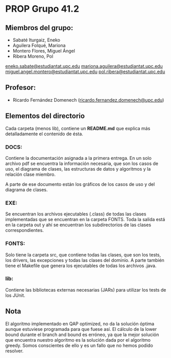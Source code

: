 # PROP Grupo 41.2

## Miembros del grupo:

- Sabaté Iturgaiz, Eneko 
- Aguilera Folqué, Mariona
- Montero Flores, Miguel Ángel
- Ribera Moreno, Pol

[eneko.sabate@estudiantat.upc.edu]()
[mariona.aguilera@estudiantat.upc.edu]()
[miguel.angel.montero@estudiantat.upc.edu]()
[pol.ribera@estudiantat.upc.edu]()

## Profesor: 

- Ricardo Fernández Domenech ([ricardo.fernandez.domenech@upc.edu]())


## Elementos del directorio

Cada carpeta (menos lib), contiene un **README.md** que explica más
detalladamente el contenido de ésta.

### DOCS:

Contiene la documentación asignada a la primera entrega. En un solo
archivo pdf se encuentra la información necesaria, que son los casos
de uso, el diagrama de clases, las estructuras de datos y algoritmos
y la relación clase miembro.

A parte de ese documento están los gráficos de los casos de uso y
del diagrama de clases.

### EXE:

Se encuentran los archivos ejecutables (.class) de todas las clases
implementadas que se encuentran en la carpeta FONTS. Toda la salida
está en la carpeta out y ahí se encuentran los subdirectorios
de las clases correspondientes.

### FONTS:

Solo tiene la carpeta src, que contiene todas las clases, que son los
tests, los drivers, las excepciones y todas las clases del dominio. 
A parte también tiene el Makefile que genera los ejecutables de todas
los archivos .java.

### lib:

Contiene las bibliotecas externas necesarias (JARs) para utilizar los
tests de los JUnit.

## Nota

El algoritmo implementado en QAP optimized, no da la solución óptima
aunque estuviese programada para que fuese así. El cálculo de la
lower bound durante el branch and bound es erróneo, ya que la mejor
solución que encuentra nuestro algoritmo es la solución dada por
el algoritmo greedy. Somos conscientes de ello y es un fallo que no 
hemos podido resolver.